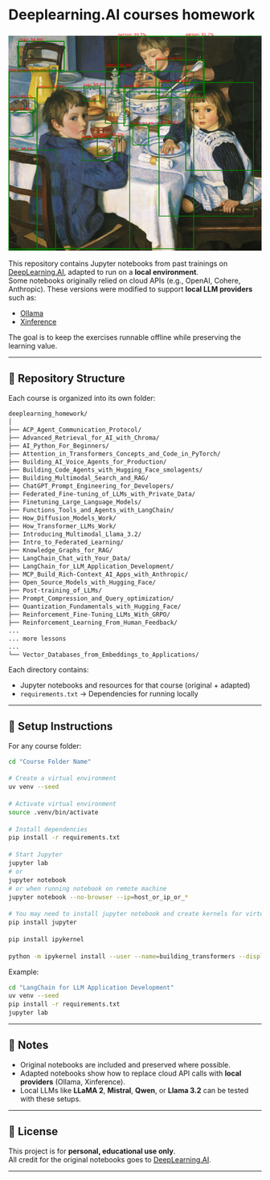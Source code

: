 # Deeplearning.AI courses homework





![Deep learning](Open_Source_Models_with_Hugging_Face/labeled_image.PNG)



This repository contains Jupyter notebooks from past trainings on [DeepLearning.AI](https://learn.deeplearning.ai), adapted to run on a **local environment**.  
Some notebooks originally relied on cloud APIs (e.g., OpenAI, Cohere, Anthropic). These versions were modified to support **local LLM providers** such as:

- [Ollama](https://ollama.ai/)  
- [Xinference](https://github.com/xorbitsai/inference)  

The goal is to keep the exercises runnable offline while preserving the learning value.

---

## 📂 Repository Structure

Each course is organized into its own folder:

```
deeplearning_homework/
│
├── ACP_Agent_Communication_Protocol/
├── Advanced_Retrieval_for_AI_with_Chroma/
├── AI_Python_For_Beginners/
├── Attention_in_Transformers_Concepts_and_Code_in_PyTorch/
├── Building_AI_Voice_Agents_for_Production/
├── Building_Code_Agents_with_Hugging_Face_smolagents/
├── Building_Multimodal_Search_and_RAG/
├── ChatGPT_Prompt_Engineering_for_Developers/
├── Federated_Fine-tuning_of_LLMs_with_Private_Data/
├── Finetuning_Large_Language_Models/
├── Functions_Tools_and_Agents_with_LangChain/
├── How_Diffusion_Models_Work/
├── How_Transformer_LLMs_Work/
├── Introducing_Multimodal_Llama_3.2/
├── Intro_to_Federated_Learning/
├── Knowledge_Graphs_for_RAG/
├── LangChain_Chat_with_Your_Data/
├── LangChain_for_LLM_Application_Development/
├── MCP_Build_Rich-Context_AI_Apps_with_Anthropic/
├── Open_Source_Models_with_Hugging_Face/
├── Post-training_of_LLMs/
├── Prompt_Compression_and_Query_optimization/
├── Quantization_Fundamentals_with_Hugging_Face/
├── Reinforcement_Fine-Tuning_LLMs_With_GRPO/
├── Reinforcement_Learning_From_Human_Feedback/
...
... more lessons 
...
└── Vector_Databases_from_Embeddings_to_Applications/
```

Each directory contains:
-  Jupyter notebooks and resources for that course (original + adapted)  
- `requirements.txt` → Dependencies for running locally  

---

## 🚀 Setup Instructions

For any course folder:

```bash
cd "Course Folder Name"

# Create a virtual environment
uv venv --seed

# Activate virtual environment
source .venv/bin/activate

# Install dependencies
pip install -r requirements.txt

# Start Jupyter
jupyter lab
# or
jupyter notebook
# or when running notebook on remote machine
jupyter notebook --no-browser --ip=host_or_ip_or_*

# You may need to install jupyter notebook and create kernels for virtual environments:
pip install jupyter

pip install ipykernel

python -m ipykernel install --user --name=building_transformers --display-name="your-kernel-name"
```

Example:

```bash
cd "LangChain for LLM Application Development"
uv venv --seed
pip install -r requirements.txt
jupyter lab
```

---

## 📝 Notes
- Original notebooks are included and preserved where possible.  
- Adapted notebooks show how to replace cloud API calls with **local providers** (Ollama, Xinference).  
- Local LLMs like **LLaMA 2**, **Mistral**, **Qwen**, or **Llama 3.2** can be tested with these setups.  

---

## 📄 License
This project is for **personal, educational use only**.  
All credit for the original notebooks goes to [DeepLearning.AI](https://learn.deeplearning.ai).  

---
